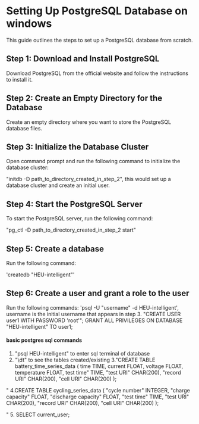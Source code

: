 # Setting Up PostgreSQL Database on windows

This guide outlines the steps to set up a PostgreSQL database from scratch.

## Step 1: Download and Install PostgreSQL

Download PostgreSQL from the official website and follow the instructions to install it.

## Step 2: Create an Empty Directory for the Database

Create an empty directory where you want to store the PostgreSQL database files.

## Step 3: Initialize the Database Cluster

Open command prompt and run the following command to initialize the database cluster:

"initdb -D path_to_directory_created_in_step_2", this would set up a database cluster and create an initial user.


## Step 4: Start the PostgreSQL Server

To start the PostgreSQL server, run the following command:

"pg_ctl -D path_to_directory_created_in_step_2 start" 

## Step 5: Create a database

Run the following command:

'createdb "HEU-intelligent"'

## Step 6: Create a user and grant a role to the user

Run the following commands:
'psql -U "username" -d HEU-intelligent', username is the initial username that appears in step 3.
"CREATE USER user1 WITH PASSWORD 'root'";
GRANT ALL PRIVILEGES ON DATABASE "HEU-intelligent" TO user1;


#### basic postgres sql commands
1. "psql HEU-intelligent" to enter sql terminal of database
2. "\dt" to see the tables created/existing 
3."CREATE TABLE battery_time_series_data (
    time TIME,
    current FLOAT,
    voltage FLOAT,
    temperature FLOAT,
     test time" TIME,
    "test URI" CHAR(200),
    "record URI" CHAR(200),
    "cell URI" CHAR(200)
);

"
4.CREATE TABLE cycling_series_data (
    "cycle number" INTEGER,
    "charge capacity" FLOAT,
    "discharge capacity" FLOAT,
    "test time" TIME,
    "test URI" CHAR(200),
    "record URI" CHAR(200),
    "cell URI" CHAR(200)
);

"
5. SELECT current_user;








